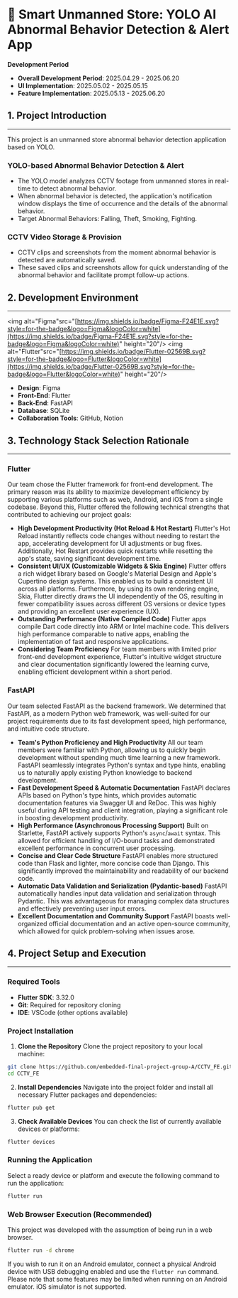 # 🚨 Smart Unmanned Store: YOLO AI Abnormal Behavior Detection & Alert App

**Development Period**
* **Overall Development Period**: 2025.04.29 - 2025.06.20
* **UI Implementation**: 2025.05.02 - 2025.05.15
* **Feature Implementation**: 2025.05.13 - 2025.06.20


## 1. Project Introduction
---
This project is an unmanned store abnormal behavior detection application based on YOLO.

### YOLO-based Abnormal Behavior Detection & Alert
* The YOLO model analyzes CCTV footage from unmanned stores in real-time to detect abnormal behavior.
* When abnormal behavior is detected, the application's notification window displays the time of occurrence and the details of the abnormal behavior.
* Target Abnormal Behaviors: Falling, Theft, Smoking, Fighting.

### CCTV Video Storage & Provision
* CCTV clips and screenshots from the moment abnormal behavior is detected are automatically saved.
* These saved clips and screenshots allow for quick understanding of the abnormal behavior and facilitate prompt follow-up actions.


## 2. Development Environment
---
<img alt="Figma"src="[https://img.shields.io/badge/Figma-F24E1E.svg?style=for-the-badge&logo=Figma&logoColor=white](https://img.shields.io/badge/Figma-F24E1E.svg?style=for-the-badge&logo=Figma&logoColor=white)" height="20"/> <img alt="Flutter"src="[https://img.shields.io/badge/Flutter-02569B.svg?style=for-the-badge&logo=Flutter&logoColor=white](https://img.shields.io/badge/Flutter-02569B.svg?style=for-the-badge&logo=Flutter&logoColor=white)" height="20"/>

* **Design**: Figma
* **Front-End**: Flutter
* **Back-End**: FastAPI
* **Database**: SQLite
* **Collaboration Tools**: GitHub, Notion


## 3. Technology Stack Selection Rationale
---
### Flutter
Our team chose the Flutter framework for front-end development. The primary reason was its ability to maximize development efficiency by supporting various platforms such as web, Android, and iOS from a single codebase. Beyond this, Flutter offered the following technical strengths that contributed to achieving our project goals:

* **High Development Productivity (Hot Reload & Hot Restart)**
Flutter's Hot Reload instantly reflects code changes without needing to restart the app, accelerating development for UI adjustments or bug fixes. Additionally, Hot Restart provides quick restarts while resetting the app's state, saving significant development time.
* **Consistent UI/UX (Customizable Widgets & Skia Engine)**
Flutter offers a rich widget library based on Google's Material Design and Apple's Cupertino design systems. This enabled us to build a consistent UI across all platforms. Furthermore, by using its own rendering engine, Skia, Flutter directly draws the UI independently of the OS, resulting in fewer compatibility issues across different OS versions or device types and providing an excellent user experience (UX).
* **Outstanding Performance (Native Compiled Code)**
Flutter apps compile Dart code directly into ARM or Intel machine code. This delivers high performance comparable to native apps, enabling the implementation of fast and responsive applications.
* **Considering Team Proficiency**
For team members with limited prior front-end development experience, Flutter's intuitive widget structure and clear documentation significantly lowered the learning curve, enabling efficient development within a short period.

### FastAPI
Our team selected FastAPI as the backend framework. We determined that FastAPI, as a modern Python web framework, was well-suited for our project requirements due to its fast development speed, high performance, and intuitive code structure.

* **Team's Python Proficiency and High Productivity**
All our team members were familiar with Python, allowing us to quickly begin development without spending much time learning a new framework. FastAPI seamlessly integrates Python's syntax and type hints, enabling us to naturally apply existing Python knowledge to backend development.
* **Fast Development Speed & Automatic Documentation**
FastAPI declares APIs based on Python's type hints, which provides automatic documentation features via Swagger UI and ReDoc. This was highly useful during API testing and client integration, playing a significant role in boosting development productivity.
* **High Performance (Asynchronous Processing Support)**
Built on Starlette, FastAPI actively supports Python's `async`/`await` syntax. This allowed for efficient handling of I/O-bound tasks and demonstrated excellent performance in concurrent user processing.
* **Concise and Clear Code Structure**
FastAPI enables more structured code than Flask and lighter, more concise code than Django. This significantly improved the maintainability and readability of our backend code.
* **Automatic Data Validation and Serialization (Pydantic-based)**
FastAPI automatically handles input data validation and serialization through Pydantic. This was advantageous for managing complex data structures and effectively preventing user input errors.
* **Excellent Documentation and Community Support**
FastAPI boasts well-organized official documentation and an active open-source community, which allowed for quick problem-solving when issues arose.


## 4. Project Setup and Execution
---
### Required Tools
* **Flutter SDK**: 3.32.0
* **Git**: Required for repository cloning
* **IDE**: VSCode (other options available)

### Project Installation

1. **Clone the Repository**
Clone the project repository to your local machine:
```bash
git clone https://github.com/embedded-final-project-group-A/CCTV_FE.git
cd CCTV_FE
```

2. **Install Dependencies**
Navigate into the project folder and install all necessary Flutter packages and dependencies:
```bash
flutter pub get
```

3. **Check Available Devices**
You can check the list of currently available devices or platforms:
```bash
flutter devices
```

### Running the Application
Select a ready device or platform and execute the following command to run the application:
```bash
flutter run
```

### Web Browser Execution (Recommended)
This project was developed with the assumption of being run in a web browser.
```bash
flutter run -d chrome
```

If you wish to run it on an Android emulator, connect a physical Android device with USB debugging enabled and use the `flutter run` command. Please note that some features may be limited when running on an Android emulator.
iOS simulator is not supported.

